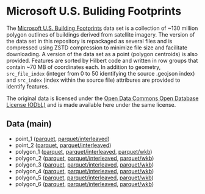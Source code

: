 
# Microsoft U.S. Buliding Footprints

The [Microsoft U.S. Building Footprints](https://github.com/microsoft/USBuildingFootprints) data set is a collection of ~130 million polygon outlines of buildings derived from satellite imagery. The version of the data set in this repository is repackaged as several files and is compressed using ZSTD compression to minimize file size and facilitate downloading. A version of the data set as a point (polygon centroids) is also provided. Features are sorted by Hilbert code and written in row groups that contain ~70 MB of coordinates each. In addition to geometry, `src_file_index` (integer from 0 to 50 identifying the source .geojson index) and `src_index` (index within the source file) attribures are provided to identify features.

The original data is licensed under the [Open Data Commons Open Database License (ODbL)](https://opendatacommons.org/licenses/odbl/) and is made available here under the same license.

<!-- begin file listing -->


## Data (main)

- point_1 ([parquet](https://github.com/geoarrow/geoarrow-data/releases/download/latest-dev/microsoft-buildings-point_1.parquet), [parquet/interleaved](https://github.com/geoarrow/geoarrow-data/releases/download/latest-dev/microsoft-buildings-point_1-interleaved.parquet))
- point_2 ([parquet](https://github.com/geoarrow/geoarrow-data/releases/download/latest-dev/microsoft-buildings-point_2.parquet), [parquet/interleaved](https://github.com/geoarrow/geoarrow-data/releases/download/latest-dev/microsoft-buildings-point_2-interleaved.parquet))
- polygon_1 ([parquet](https://github.com/geoarrow/geoarrow-data/releases/download/latest-dev/microsoft-buildings-polygon_1.parquet), [parquet/interleaved](https://github.com/geoarrow/geoarrow-data/releases/download/latest-dev/microsoft-buildings-polygon_1-interleaved.parquet), [parquet/wkb](https://github.com/geoarrow/geoarrow-data/releases/download/latest-dev/microsoft-buildings-polygon_1-wkb.parquet))
- polygon_2 ([parquet](https://github.com/geoarrow/geoarrow-data/releases/download/latest-dev/microsoft-buildings-polygon_2.parquet), [parquet/interleaved](https://github.com/geoarrow/geoarrow-data/releases/download/latest-dev/microsoft-buildings-polygon_2-interleaved.parquet), [parquet/wkb](https://github.com/geoarrow/geoarrow-data/releases/download/latest-dev/microsoft-buildings-polygon_2-wkb.parquet))
- polygon_3 ([parquet](https://github.com/geoarrow/geoarrow-data/releases/download/latest-dev/microsoft-buildings-polygon_3.parquet), [parquet/interleaved](https://github.com/geoarrow/geoarrow-data/releases/download/latest-dev/microsoft-buildings-polygon_3-interleaved.parquet), [parquet/wkb](https://github.com/geoarrow/geoarrow-data/releases/download/latest-dev/microsoft-buildings-polygon_3-wkb.parquet))
- polygon_4 ([parquet](https://github.com/geoarrow/geoarrow-data/releases/download/latest-dev/microsoft-buildings-polygon_4.parquet), [parquet/interleaved](https://github.com/geoarrow/geoarrow-data/releases/download/latest-dev/microsoft-buildings-polygon_4-interleaved.parquet), [parquet/wkb](https://github.com/geoarrow/geoarrow-data/releases/download/latest-dev/microsoft-buildings-polygon_4-wkb.parquet))
- polygon_5 ([parquet](https://github.com/geoarrow/geoarrow-data/releases/download/latest-dev/microsoft-buildings-polygon_5.parquet), [parquet/interleaved](https://github.com/geoarrow/geoarrow-data/releases/download/latest-dev/microsoft-buildings-polygon_5-interleaved.parquet), [parquet/wkb](https://github.com/geoarrow/geoarrow-data/releases/download/latest-dev/microsoft-buildings-polygon_5-wkb.parquet))
- polygon_6 ([parquet](https://github.com/geoarrow/geoarrow-data/releases/download/latest-dev/microsoft-buildings-polygon_6.parquet), [parquet/interleaved](https://github.com/geoarrow/geoarrow-data/releases/download/latest-dev/microsoft-buildings-polygon_6-interleaved.parquet), [parquet/wkb](https://github.com/geoarrow/geoarrow-data/releases/download/latest-dev/microsoft-buildings-polygon_6-wkb.parquet))
